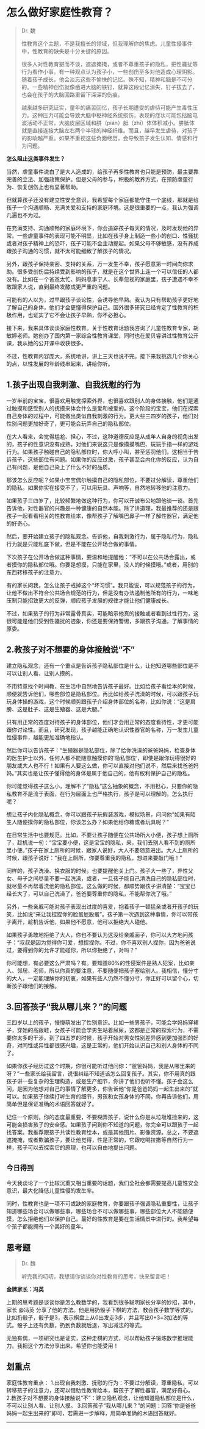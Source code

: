 # 怎么做好家庭性教育？

> Dr. 魏
> 
> 性教育这个主题，不是我擅长的领域，但我理解你的焦虑。儿童性侵事件中，性教育的缺失是十分关键的原因。
> 
> 很多人对性教育避而不谈，遮遮掩掩，或者不尊重孩子的隐私，把性骚扰等行为看作小事。有一种观点认为孩子小，一些创伤至多对他造成心理阴影。随着孩子成长，他会淡忘这些不愉快的记忆。殊不知，精神和脑是不可分的。一些精神创伤就像凿进大脑的铁钉，就算这段记忆消失，钉子拔去了，也会在孩子的大脑回路里留下深深的伤痕。
> 
> 越来越多研究证实，童年的痛苦回忆，孩子长期遭受的虐待可能产生毒性压力。这种压力可能会导致大脑中枢神经系统损伤，表现的症状可能包括脑电波活动不正常，大脑皮层区域和胼（pián）胝（zhī）体体积减小。胼胝体就是直接连接大脑左右两个半球的神经纤维。而且，越早发生虐待，对孩子的影响越严重。如果不重视这些负面经历，会导致孩子发生认知、情感和行为问题。

 **怎么阻止这类事件发生？**

当然，虐童事件说白了是大人造成的，给孩子再多性教育也只能是预防，最主要靠完善的立法、加强政策保护。但是父母的参与，积极的教养方式，在预防虐童行为、恢复创伤上也有显著帮助。

但就算孩子还没有建立性安全意识，我希望每个家庭都能守住一个底线，那就是给孩子一个沟通顺畅、充满关爱和支持的家庭环境。这是很重要的一点，我认为强调几遍也不为过。

在充满支持、沟通顺畅的家庭环境下，你会追踪孩子每天的情况，及时发现他的异常。一些虐童事件的表现可能不明显，比如在孩子身上制造一些小的创口、性骚扰或者对孩子精神上的恐吓，孩子可能不会主动提起。如果父母不够敏感，没有养成跟孩子沟通的习惯，就不太可能细致了解孩子的情况。

另外，跟孩子保持亲密、支持的关系，万一发生不幸，孩子愿意第一时间向你求助。很多受创伤后持续受到影响的孩子，就是在这个世界上连一个可以信任的人都没有。比如在一个爸爸太忙、妈妈息事宁人、长辈忽视的家庭里，孩子遭遇不幸不敢跟家人说，直到最终发酵成更严重的问题。

可能有的人以为，过早跟孩子谈论性，会诱导他早熟。我认为只有帮助孩子更好地了解自己的身体，他们才会更懂得保护自己。国外很多研究已经肯定了性教育的积极作用，也证实了它不会让孩子早熟，你不必担心。

接下来，我来具体谈谈家庭性教育。关于性教育话题我咨询了儿童性教育专家，胡敏婷老师。她创办了国内第一家综合性教育课堂，同时也在爱贝睿讲过性教育公开课，我从她的公开课中收获很多。

不过，性教育内容庞大，系统地讲，讲上三天也说不完。接下来我挑选几个你关心的点，以性发展的年龄线串起来，讲给你听。

## 1.孩子出现自我刺激、自我抚慰的行为

一岁半前的宝宝，很喜欢用触觉探索外界，也很喜欢跟别人的身体接触，他们是通过触摸和感受别人的抚摸来体会什么是爱和被爱的。这个阶段的宝宝，他们在探索自己身体的过程中，可能做出类似自我刺激的行为。更大些三四岁的孩子，他们对性别问题更加好奇了，更可能会玩弄自己的隐私部位。

在大人看来，会觉得尴尬、担心，不过，这种道德反应是从成年人自身的视角出发的，孩子的性意识没有成熟，对他们来说这只是像摸摸嘴巴、玩玩手指一样的游戏行为。如果孩子触碰自己的隐私部位时，你大呼小叫，甚至惩罚他们，这相当于告诉孩子，这些部位有问题。如果你的反应过激，孩子甚至会内化你的反应，认为自己有问题，是他自己染上了什么不好的品质。

那该怎么反应呢？如果小宝宝偶尔触摸自己的隐私部位，不要过分解读，尊重他们的隐私。如果你实在接受不了，可以用玩具、声响等，自然地转移他的注意力。

如果孩子三四岁了，比较频繁地做这种行为，你可以开诚布公地跟他谈一谈。首先告诉他，对性器官的兴趣是一种健康的自然本能。除了讲道理，我最推荐的还是跟孩子一起看看相关的性教育绘本，像帮孩子了解嘴巴鼻子一样了解性器官，满足他的好奇心。

然后，要开始建立孩子的隐私观念。告诉他，自我刺激行为，属于隐私行为，隐私行为就是只能私底下做，但是不能在公开场合做的事情。

下次孩子在公开场合做这种事情，要温和地提醒他：“不可以在公共场合露出，或者摸你的隐私部位哦。你要是想摸，只能在家里，没人的时候摸哦。”或者，用别的东西转移孩子的注意力。

有的家长问我，怎么让孩子戒掉这个“坏习惯”。我只能说，可以规范孩子的行为，让他不做出不符合公共场合规范的行为，但是没有办法遏制他所有的行为，一味地压制只能招致更大的反弹，顺应孩子发展的规律才能让他们健康成长。

不过，如果孩子的行为非常露骨真实，可能暗示他真的接触或者看到过性行为，这很可能是他们受到性骚扰的迹象，你还是要保持警惕，多跟孩子沟通，了解事情的原委。

## 2.教孩子对不想要的身体接触说“不”

建立隐私观念，还有一个重点是告诉孩子隐私部位是什么，让他知道哪些部位是不可以让别人看、让别人摸的。

不用特意找个时间教，在生活中自然地告诉孩子最好。比如给孩子看绘本的时候，顺便就告诉他们，哪些部位是隐私部位。再比如给孩子洗澡的时候，可以跟孩子玩玩身体操的游戏，这个时候顺势跟孩子介绍身体部位的名称，比如你说：“这是肩膀、这是肚子、这是生殖器、这是大腿。”

只有用正常的态度对待孩子的身体部位，他们才会用正常的态度看待性，才更可能跟你讨论性。而且，研究发现，孩子越能正确地认识性器官的名称，万一发生儿童性侵事件，越能更加准确地指认。

然后你可以告诉孩子：“生殖器是隐私部位，除了给你洗澡的爸爸妈妈，检查身体的医生护士以外，任何人都不能随意触摸你的‘隐私部位’，即使是跟你玩得很好的朋友或大人也不行！如果有人要这么做，你可以直接对他们说不，然后来找爸爸妈妈。”其实也是让孩子懂得他的身体是属于他自己的，他有权利保护自己的隐私。

你可能觉得孩子这么小，理解不了“隐私”这么抽象的概念，不用担心，只要你的隐私教育不是流于表面，在行为层面上也严格执行，孩子是可以理解的。怎么执行呢？

想让孩子内化隐私概念，你可以跟孩子玩假装游戏，模拟场景，问问他“如果有陌生人随便摸你的隐私部位，你该怎么办？如果他给你糖或者玩具呢？”

在日常生活中也要规范。比如，不要让孩子随便在公共场所大小便，孩子想上厕所了，趁机说一句：“宝宝要小便，这是宝宝的隐私，来，我们去别人看不到的厕所里小便。”孩子在家上厕所的时候，跟家人说好，大人不要随意进出。大人上厕所的时候，跟孩子说好：“我在上厕所，你要尊重我的隐私，想进来要敲门哦！”

同样的，孩子洗澡、换衣服的时候，也要提醒他关上门。孩子大一些了，异性父女、母子之间尽量不要一起洗澡，或者，一旦孩子能自己清洗自己的隐私部位时，就尽量不再帮着洗他的隐私部位。这么做的时候，都顺势跟孩子讲清楚：“宝宝已经长大了，可以自己洗澡了，爸爸要尊重你的隐私，不能帮你洗了哦。”

另外，一些亲戚可能对孩子表现出过度的喜爱，抱着孩子一顿猛亲或者开孩子的玩笑，比如说“来让我捏捏你的脸蛋屁股蛋”。孩子第一次遇到这种事情，你可以带孩子离开，趁机告诉他，如果他不愿意，他可以拒绝大人碰他。

如果孩子勇敢地拒绝了大人，你也不要认为这没给亲戚面子，你可以大方地问孩子：“叔叔是因为觉得你可爱，想捏捏你。不过，你不喜欢别人捏你，因为爸爸说过，要得到你的允许才能碰你，所以你拒绝了，对吗？”

你可能想，有必要这么严肃吗？有。要知道80%的性侵案件是熟人犯案，比如亲人、邻居、老师，所以你真的要注意，不要随便把孩子塞给别人。我相信，懂分寸的大人，一定能理解你的初衷，如果有些人仍然不懂分寸，你正好可以留个心，切断孩子跟他们的接触。

## 3.回答孩子“我从哪儿来？”的问题

三四岁以上的孩子，慢慢萌发出了性别意识。比如一些男孩子，可能会学妈妈穿裙子，穿她的高跟鞋，女孩子可能会学男生站着尿尿，这都是正常的探索行为，不需要你太多的干涉。到了四五岁的时候，孩子开始对男女性别差异感到更加强烈的好奇，对同性或异性都很感兴趣，这是正常的，他们开始认识自己和别人身体的不同了。

如果你孩子经历过这个时期，你很可能听过他问你：“爸爸妈妈，我是从哪里来的呀？”一些家长给我留言，说很纠结不知道该怎么回复孩子。其实，你不用真的跟孩子讲一些复杂的生理构造，或是生产细节，你讲了他们也听不懂。孩子会这么问，是因为他想对自己的事情了解更多，你告诉他“你是爸爸妈妈一起生出来的”就可以。如果孩子继续打听生育的细节，男孩和女孩身体的不同，你再告诉他们，用简单但是保证准确的术语回答就好了。

记住一个原则，你的态度最重要，不要糊弄孩子，说什么你是从垃圾堆捡来的，这可能会损害孩子的安全感。如果孩子问到你不知道的问题，你完全可以跟孩子一起找答案。我推荐跟孩子共读性教育绘本，或是其他图片、影像资源。总之，不要遮遮掩掩，或者欺骗孩子，要让他觉得，性是正常的，它跟吃喝拉撒等自然行为一样，孩子可以去探索它的原理，也可以自由地提出问题。

## `今日得到`

今天我谈论了一个比较沉重又相当重要的话题，我们全社会都需要提高儿童性安全意识，最大化降低儿童性侵的发生率。

同时，性教育也是一项不可或缺的家庭教育，你要跟孩子强调隐私重要性，让孩子知道哪些场合可以做哪些事，哪些场合不可以做哪些事，哪些部位大人不能随便摸，怎么拒绝他们以保护自己。最好的性教育是要在生活情景中进行的。我希望每个孩子都能拥有一个美好的童年。

## 思考题

> Dr. 魏
> 
> 听完我的叨叨，我想请你谈谈你对性教育的思考，快来留言吧！

 **金牌家长：冯英**

上期的思考题是谈谈你是怎么教数学的，我看到很多聪明家长分享的妙招，其中，家长 @冯英 分享了他的方法。他是用扔骰子下棋的方法，教会孩子数学等式的。比如扔骰子，骰子是3，表示棋盘上从0出发走3步，并且写出0+3=3加法的等式。骰子上还有负数，扔到负数就后退，写出减法的等式。 

无独有偶，一项研究也是证实，这种走棋的方式，可以帮助孩子锻炼数学推理能力。我把这个方法分享出来，希望你也能受用！

## 划重点

家庭性教育重点：
1.出现自我刺激、抚慰的行为：不要过分解读，尊重隐私，可以转移孩子的注意力，还可以借助性教育绘本，帮孩子了解性器官，满足好奇心。
2.教孩子对不想要的身体接触说“不”：建立隐私观念，让他知道隐私部位是什么，不可以让别人看、让别人摸。
3.回答孩子“我从哪儿来？”的问题：回答“你是爸爸妈妈一起生出来的”即可，若需进一步解释，用简单准确的术语回答就好。

---
